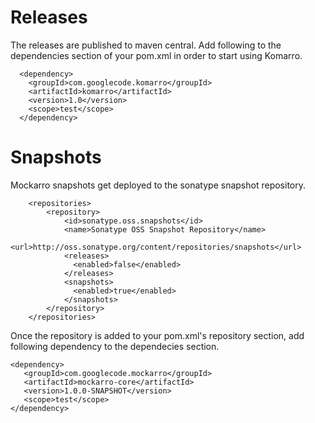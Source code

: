# Releases #
The releases are published to maven central. Add following to the dependencies section of your pom.xml in order to start using Komarro.

```
  <dependency>
    <groupId>com.googlecode.komarro</groupId>
    <artifactId>komarro</artifactId>
    <version>1.0</version>
    <scope>test</scope>
  </dependency>
```

# Snapshots #

Mockarro snapshots get deployed to the sonatype snapshot repository.

```
    <repositories>
        <repository>
            <id>sonatype.oss.snapshots</id>
            <name>Sonatype OSS Snapshot Repository</name>
            <url>http://oss.sonatype.org/content/repositories/snapshots</url>
            <releases>
              <enabled>false</enabled>
            </releases>
            <snapshots>
              <enabled>true</enabled>
            </snapshots>
        </repository> 
    </repositories>
```

Once the repository is added to your pom.xml's repository section, add following dependency to the dependecies section.
```
<dependency>
   <groupId>com.googlecode.mockarro</groupId>
   <artifactId>mockarro-core</artifactId>
   <version>1.0.0-SNAPSHOT</version>
   <scope>test</scope>
</dependency>
```